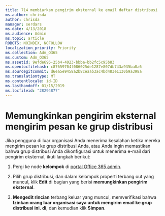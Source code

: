 ```yaml
---
title: 714 membiarkan pengirim eksternal ke email daftar distribusi
ms.author: chrisda
author: chrisda
manager: serdars
ms.date: 4/13/2018
ms.audience: Admin
ms.topic: article
ROBOTS: NOINDEX, NOFOLLOW
localization_priority: Priority
ms.collection: Adm_O365
ms.custom: Adm_O365
ms.assetid: 9efde695-25b4-4023-bbba-bb2fc5c95b83
ms.openlocfilehash: c87659704f086025de1287e807db743a935ba8a6
ms.sourcegitcommit: d6ea5e9458a2b8ceaab3ac4bd483e1130b9a398a
ms.translationtype: MT
ms.contentlocale: id-ID
ms.lasthandoff: 01/15/2019
ms.locfileid: "28294877"
---
```

# <a name="allow-external-senders-to-send-messages-to-distribution-groups"></a>Memungkinkan pengirim eksternal mengirim pesan ke grup distribusi

Jika pengguna di luar organisasi Anda menerima kesalahan ketika mereka mengirim pesan ke grup distribusi Anda, atau Anda ingin memastikan bahwa grup distribusi Anda dikonfigurasi untuk menerima e-mail dari pengirim eksternal, ikuti langkah berikut:
  
1. Pergi ke node **kelompok** di [portal Office 365 admin](https://portal.office.com/adminportal/home#/groups).
    
2. Pilih grup distribusi, dan dalam kelompok properti terbang out yang muncul, klik **Edit** di bagian yang berisi **memungkinkan pengirim eksternal**.
    
3. **Mengedit rincian** terbang keluar yang muncul, memverifikasi bahwa **Izinkan orang luar organisasi saya untuk mengirim email ke grup distribusi ini.** **di**, dan kemudian klik **Simpan**.
    

